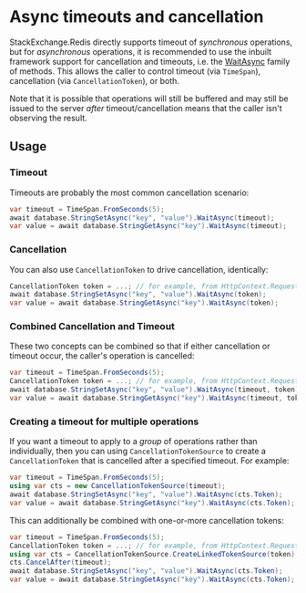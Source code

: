 # Async timeouts and cancellation

StackExchange.Redis directly supports timeout of *synchronous* operations, but for *asynchronous* operations, it is recommended
to use the inbuilt framework support for cancellation and timeouts, i.e. the [WaitAsync](https://learn.microsoft.com/dotnet/api/system.threading.tasks.task.waitasync)
family of methods. This allows the caller to control timeout (via `TimeSpan`), cancellation (via `CancellationToken`), or both.

Note that it is possible that operations will still be buffered and may still be issued to the server *after* timeout/cancellation means
that the caller isn't observing the result.

## Usage

### Timeout

Timeouts are probably the most common cancellation scenario:

```csharp
var timeout = TimeSpan.FromSeconds(5);
await database.StringSetAsync("key", "value").WaitAsync(timeout);
var value = await database.StringGetAsync("key").WaitAsync(timeout);
```

### Cancellation

You can also use `CancellationToken` to drive cancellation, identically:

```csharp
CancellationToken token = ...; // for example, from HttpContext.RequestAborted
await database.StringSetAsync("key", "value").WaitAsync(token);
var value = await database.StringGetAsync("key").WaitAsync(token);
```
### Combined Cancellation and Timeout

These two concepts can be combined so that if either cancellation or timeout occur, the caller's
operation  is cancelled:

```csharp
var timeout = TimeSpan.FromSeconds(5);
CancellationToken token = ...; // for example, from HttpContext.RequestAborted
await database.StringSetAsync("key", "value").WaitAsync(timeout, token);
var value = await database.StringGetAsync("key").WaitAsync(timeout, token);
```

### Creating a timeout for multiple operations

If you want a timeout to apply to a *group* of operations rather than individually, then you
can using `CancellationTokenSource` to create a `CancellationToken` that is cancelled after a
specified timeout. For example:

```csharp
var timeout = TimeSpan.FromSeconds(5);
using var cts = new CancellationTokenSource(timeout);
await database.StringSetAsync("key", "value").WaitAsync(cts.Token);
var value = await database.StringGetAsync("key").WaitAsync(cts.Token);
```

This can additionally be combined with one-or-more cancellation tokens:

```csharp
var timeout = TimeSpan.FromSeconds(5);
CancellationToken token = ...; // for example, from HttpContext.RequestAborted
using var cts = CancellationTokenSource.CreateLinkedTokenSource(token); // or multiple tokens
cts.CancelAfter(timeout);
await database.StringSetAsync("key", "value").WaitAsync(cts.Token);
var value = await database.StringGetAsync("key").WaitAsync(cts.Token);
``````